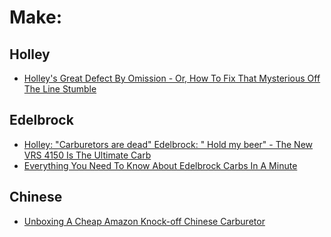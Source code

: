 # Make:
## Holley
- [Holley's Great Defect By Omission - Or, How To Fix That Mysterious Off The Line Stumble](https://youtu.be/tR5dWEfkGo0)

## Edelbrock
- [Holley: "Carburetors are dead" Edelbrock: " Hold my beer" - The New VRS 4150 Is The Ultimate Carb](https://youtu.be/etj8jPviGmQ)
- [Everything You Need To Know About Edelbrock Carbs In A Minute](https://youtu.be/p5OMLjjts1c)

## Chinese
- [Unboxing A Cheap Amazon Knock-off Chinese Carburetor](https://youtu.be/x9aGypHX4f0)
